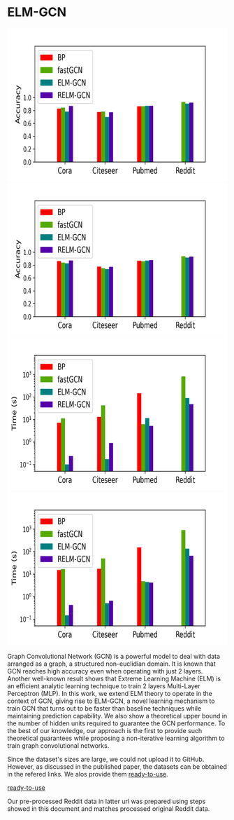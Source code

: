 # ELM-GCN

<p align="center">
<img src="Files/acc_Inductive.png" height=350>
<img src="Files/acc_Transductive.png" height=350>
<img src="Files/time_Inductive.png" height=350>
<img src="Files/time_Transductive.png" height=350>
</p>

Graph Convolutional Network (GCN) is a powerful model to deal with data arranged as a graph, a structured non-euclidian domain. It is known that GCN reaches high accuracy even when operating with just 2 layers. Another well-known result shows that Extreme Learning Machine (ELM) is an efficient analytic learning technique to train 2 layers Multi-Layer Perceptron (MLP). In this work, we extend ELM theory to operate in the context of GCN, giving rise to ELM-GCN, a novel learning mechanism to train GCN that turns out to be faster than baseline techniques while maintaining prediction capability. We also show a theoretical upper bound in the number of hidden units required to guarantee the GCN performance. To the best of our knowledge, our approach is the first to provide such theoretical guarantees while proposing a non-iterative learning algorithm to train graph convolutional networks.

Since the dataset's sizes are large, we could not upload it to GitHub. However, as discussed in the published paper, the datasets can be obtained in the refered links. We alos provide them [ready-to-use]([https://ceb.nlm.nih.gov/repositories/malaria-datasets/](https://drive.google.com/drive/u/9/folders/1OiYjogJyrThXgkoleuzRVZ_C5ZtPNTg3)).

[ready-to-use](https://ceb.nlm.nih.gov/repositories/malaria-datasets/)

Our pre-processed Reddit data in latter url was prepared using steps showed in this document and matches processed original Reddit data.

